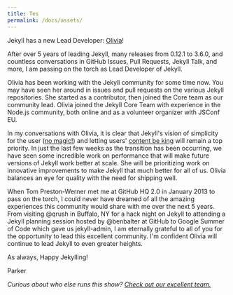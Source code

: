 ```yaml
---
title: Tes
permalink: /docs/assets/
---
```


Jekyll has a new Lead Developer: [Olivia](https://liv.cat/)!

After over 5 years of leading Jekyll, many releases from 0.12.1 to 3.6.0, and
countless conversations in GitHub Issues, Pull Requests, Jekyll Talk, and
more, I am passing on the torch as Lead Developer of Jekyll.

Olivia has been working with the Jekyll community for some time now. You
may have seen her around in issues and pull requests on the various Jekyll
repositories. She started as a contributor, then joined the Core team as our
community lead. Olivia joined the Jekyll Core Team with experience in the
Node.js community, both online and as a volunteer organizer with JSConf EU.

In my conversations with Olivia, it is clear that Jekyll's vision of
simplicity for the user ([no magic!](/philosophy#1-no-magic)) and letting
users' [content be king](/philosophy#3-content-is-king) will remain a top
priority. In just the last few weeks as the transition has been occurring,
we have seen some incredible work on performance that will make future
versions of Jekyll work better at scale. She will be prioritizing work on
innovative improvements to make Jekyll that much better for all of us.
Olivia balances an eye for quality with the need for shipping well.

When Tom Preston-Werner met me at GitHub HQ 2.0 in January 2013 to pass on
the torch, I could never have dreamed of all the amazing experiences this
community would share with me over the next 5 years. From visiting @qrush
in Buffalo, NY for a hack night on Jekyll to attending a Jekyll planning
session hosted by @benbalter at GitHub to Google Summer of Code which gave
us jekyll-admin, I am eternally grateful to all of you for the opportunity
to lead this excellent community. I'm confident Olivia will continue to
lead Jekyll to even greater heights.

As always, Happy Jekylling!

Parker

*Curious about who else runs this show? [Check out our excellent team.](/team/)*
